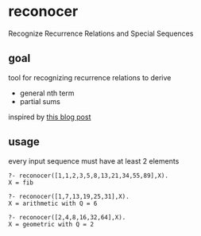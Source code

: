 # reconocer

Recognize Recurrence Relations and Special Sequences

## goal

tool for recognizing recurrence relations to derive 
* general nth term
* partial sums

inspired by [this blog post](http://www.ryanhmckenna.com/2015/06/automatically-finding-recurrence.html)

## usage

every input sequence must have at least 2 elements

```
?- reconocer([1,1,2,3,5,8,13,21,34,55,89],X).
X = fib
```

```
?- reconocer([1,7,13,19,25,31],X).
X = arithmetic with Q = 6
```

```
?- reconocer([2,4,8,16,32,64],X).
X = geometric with Q = 2
```